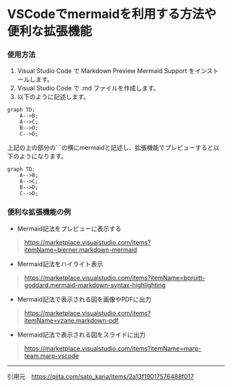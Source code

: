 # VSCodeでmermaidを利用する方法や便利な拡張機能
### 使用方法
1. Visual Studio Code で Markdown Preview Mermaid Support をインストールします。
2. Visual Studio Code で .md ファイルを作成します。
3. 以下のように記述します。

```
graph TD;
    A-->B;
    A-->C;
    B-->D;
    C-->D;
```
上記の上の部分の```の横にmermaidと記述し、拡張機能でプレビューすると以下のようになります。
```mermaid
graph TD;
    A-->B;
    A-->C;
    B-->D;
    C-->D;
```
### 便利な拡張機能の例
- Mermaid記法をプレビューに表示する
>https://marketplace.visualstudio.com/items?itemName=bierner.markdown-mermaid
- Mermaid記法をハイライト表示
>https://marketplace.visualstudio.com/items?itemName=bpruitt-goddard.mermaid-markdown-syntax-highlighting
- Mermaid記法で表示される図を画像やPDFに出力
>https://marketplace.visualstudio.com/items?itemName=yzane.markdown-pdf
- Mermaid記法で表示される図をスライドに出力
>https://marketplace.visualstudio.com/items?itemName=marp-team.marp-vscode

***
引用元　https://qiita.com/sato_kana/items/2a13f19017576488f017